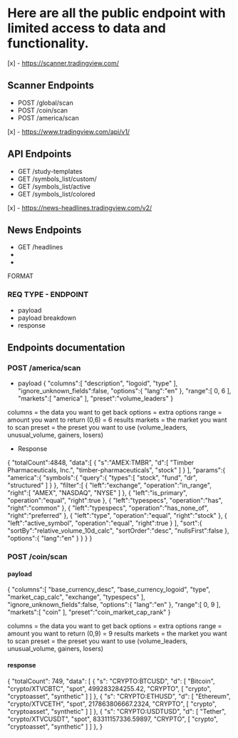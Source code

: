 

# Here are all the public endpoint with limited access to data and functionality.



[x] - https://scanner.tradingview.com/
## Scanner Endpoints
- POST /global/scan
- POST /coin/scan
- POST /america/scan



[x] - https://www.tradingview.com/api/v1/
## API Endpoints
- GET /study-templates
- GET /symbols_list/custom/
- GET /symbols_list/active
- GET /symbols_list/colored



[x] - https://news-headlines.tradingview.com/v2/
## News Endpoints
- GET /headlines
-
-



FORMAT

### REQ TYPE - ENDPOINT
- payload
- payload breakdown
- response


## Endpoints documentation


### POST /america/scan


- payload
{
   "columns":[
      "description",
      "logoid",
      "type"
   ],
   "ignore_unknown_fields":false,
   "options":{
      "lang":"en"
   },
   "range":[
      0,
      6
   ],
   "markets":[
      "america"
   ],
   "preset":"volume_leaders"
}


columns = the data you want to get back
options = extra options
range = amount you want to return (0,6) = 6 results
markets = the market you want to scan
preset = the preset you want to use (volume_leaders, unusual_volume, gainers, losers)


- Response

{
   "totalCount":4848,
   "data":[
      {
         "s":"AMEX:TMBR",
         "d":[
            "Timber Pharmaceuticals, Inc.",
            "timber-pharmaceuticals",
            "stock"
         ]
      }
   ],
   "params":{
      "america":{
         "symbols":{
            "query":{
               "types":[
                  "stock",
                  "fund",
                  "dr",
                  "structured"
               ]
            }
         },
         "filter":[
            {
               "left":"exchange",
               "operation":"in_range",
               "right":[
                  "AMEX",
                  "NASDAQ",
                  "NYSE"
               ]
            },
            {
               "left":"is_primary",
               "operation":"equal",
               "right":true
            },
            {
               "left":"typespecs",
               "operation":"has",
               "right":"common"
            },
            {
               "left":"typespecs",
               "operation":"has_none_of",
               "right":"preferred"
            },
            {
               "left":"type",
               "operation":"equal",
               "right":"stock"
            },
            {
               "left":"active_symbol",
               "operation":"equal",
               "right":true
            }
         ],
         "sort":{
            "sortBy":"relative_volume_10d_calc",
            "sortOrder":"desc",
            "nullsFirst":false
         },
         "options":{
            "lang":"en"
         }
      }
   }
}







### POST /coin/scan

#### payload

{
   "columns":[
      "base_currency_desc",
      "base_currency_logoid",
      "type",
      "market_cap_calc",
      "exchange",
      "typespecs"
   ],
   "ignore_unknown_fields":false,
   "options":{
      "lang":"en"
   },
   "range":[
      0,
      9
   ],
   "markets":[
      "coin"
   ],
   "preset":"coin_market_cap_rank"
}

columns = the data you want to get back
options = extra options
range = amount you want to return (0,9) = 9 results
markets = the market you want to scan
preset = the preset you want to use (volume_leaders, unusual_volume, gainers, losers)



#### response


{
	"totalCount": 749,
	"data": [
		{
			"s": "CRYPTO:BTCUSD",
			"d": [
				"Bitcoin",
				"crypto/XTVCBTC",
				"spot",
				499283284255.42,
				"CRYPTO",
				[
					"crypto",
					"cryptoasset",
					"synthetic"
				]
			]
		},
		{
			"s": "CRYPTO:ETHUSD",
			"d": [
				"Ethereum",
				"crypto/XTVCETH",
				"spot",
				217863806667.2324,
				"CRYPTO",
				[
					"crypto",
					"cryptoasset",
					"synthetic"
				]
			]
		},
		{
			"s": "CRYPTO:USDTUSD",
			"d": [
				"Tether",
				"crypto/XTVCUSDT",
				"spot",
				83311157336.59897,
				"CRYPTO",
				[
					"crypto",
					"cryptoasset",
					"synthetic"
				]
			]
		},
}





















